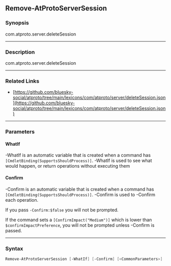 Remove-AtProtoServerSession
---------------------------




### Synopsis
com.atproto.server.deleteSession



---


### Description

com.atproto.server.deleteSession



---


### Related Links
* [https://github.com/bluesky-social/atproto/tree/main/lexicons/com/atproto/server/deleteSession.json](https://github.com/bluesky-social/atproto/tree/main/lexicons/com/atproto/server/deleteSession.json)





---


### Parameters
#### **WhatIf**
-WhatIf is an automatic variable that is created when a command has ```[CmdletBinding(SupportsShouldProcess)]```.
-WhatIf is used to see what would happen, or return operations without executing them
#### **Confirm**
-Confirm is an automatic variable that is created when a command has ```[CmdletBinding(SupportsShouldProcess)]```.
-Confirm is used to -Confirm each operation.

If you pass ```-Confirm:$false``` you will not be prompted.


If the command sets a ```[ConfirmImpact("Medium")]``` which is lower than ```$confirmImpactPreference```, you will not be prompted unless -Confirm is passed.



---


### Syntax
```PowerShell
Remove-AtProtoServerSession [-WhatIf] [-Confirm] [<CommonParameters>]
```
